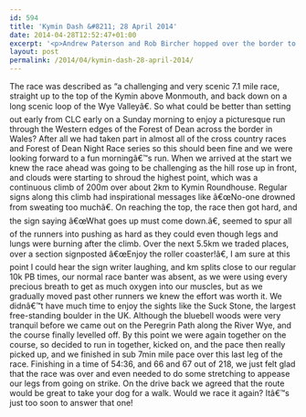 ```yaml
---
id: 594
title: 'Kymin Dash &#8211; 28 April 2014'
date: 2014-04-28T12:52:47+01:00
excerpt: '<p>Andrew Paterson and Rob Bircher hopped over the border to take on the, brutal, Kymin Dash on Sunday.</p>'
layout: post
permalink: /2014/04/kymin-dash-28-april-2014/
---
```

The race was described as &#8220;a challenging and very scenic 7.1 mile race, straight up to the top of the Kymin above Monmouth, and back down on a long scenic loop of the Wye Valleyâ€. So what could be better than setting out early from CLC early on a Sunday morning to enjoy a picturesque run through the Western edges of the Forest of Dean across the border in Wales? After all we had taken part in almost all of the cross country races and Forest of Dean Night Race series so this should been fine and we were looking forward to a fun morningâ€™s run. When we arrived at the start we knew the race ahead was going to be challenging as the hill rose up in front, and clouds were starting to shroud the highest point, which was a continuous climb of 200m over about 2km to Kymin Roundhouse. Regular signs along this climb had inspirational messages like â€œNo-one drowned from sweating too muchâ€. On reaching the top, the race then got hard, and the sign saying â€œWhat goes up must come down.â€, seemed to spur all of the runners into pushing as hard as they could even though legs and lungs were burning after the climb. Over the next 5.5km we traded places, over a section signposted â€œEnjoy the roller coaster!â€, I am sure at this point I could hear the sign writer laughing, and km splits close to our regular 10k PB times, our normal race banter was absent, as we were using every precious breath to get as much oxygen into our muscles, but as we gradually moved past other runners we knew the effort was worth it. We didnâ€™t have much time to enjoy the sights like the Suck Stone, the largest free-standing boulder in the UK. Although the bluebell woods were very tranquil before we came out on the Peregrin Path along the River Wye, and the course finally levelled off. By this point we were again together on the course, so decided to run in together, kicked on, and the pace then really picked up, and we finished in sub 7min mile pace over this last leg of the race. Finishing in a time of 54:36, and 66 and 67 out of 218, we just felt glad that the race was over and even needed to do some stretching to appease our legs from going on strike. On the drive back we agreed that the route would be great to take your dog for a walk. Would we race it again? Itâ€™s just too soon to answer that one!